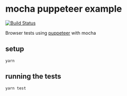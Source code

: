 # mocha puppeteer example
[![Build Status](https://travis-ci.org/StephenDavidson/mocha-puppeteer-example.svg?branch=master)](https://travis-ci.org/StephenDavidson/mocha-puppeteer-example)

Browser tests using [puppeteer](https://github.com/GoogleChrome/puppeteer) with mocha


## setup

`yarn`

## running the tests

`yarn test`